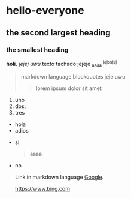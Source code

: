 # hello-everyone
## the second largest heading
### the smallest heading
**holi.** 
*jejej uwu*
~~texto tachado jejeje~~
<sub>aaaa</sub>
<sup>jajssjsj</sup>

>markdown language blockquotes jeje uwu
>> lorem ipsum dolor sit amet

1. uno
2. dos:
3. tres

- hola
- adios
* si
  > aaaa
* no

  Link in markdown language [Google](https://www.google.com "It's great").

  <https://www.bing.com>
